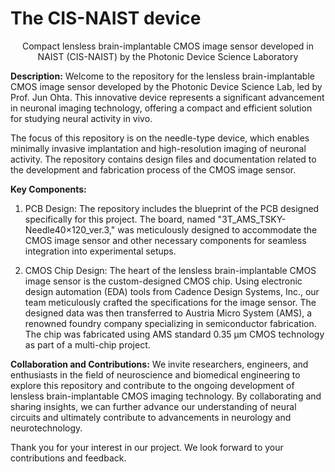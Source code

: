 # The CIS-NAIST device
<center> 
  Compact lensless brain-implantable CMOS image sensor developed in NAIST (CIS-NAIST) by the Photonic Device Science Laboratory 
</center>


**Description:**
Welcome to the repository for the lensless brain-implantable CMOS image sensor developed by the Photonic Device Science Lab, led by Prof. Jun Ohta. This innovative device represents a significant advancement in neuronal imaging technology, offering a compact and efficient solution for studying neural activity in vivo.

The focus of this repository is on the needle-type device, which enables minimally invasive implantation and high-resolution imaging of neuronal activity. The repository contains design files and documentation related to the development and fabrication process of the CMOS image sensor.

**Key Components:**

1. PCB Design: The repository includes the blueprint of the PCB designed specifically for this project. The board, named "3T_AMS_TSKY-Needle40×120_ver.3," was meticulously designed to accommodate the CMOS image sensor and other necessary components for seamless integration into experimental setups.

2. CMOS Chip Design: The heart of the lensless brain-implantable CMOS image sensor is the custom-designed CMOS chip. Using electronic design automation (EDA) tools from Cadence Design Systems, Inc., our team meticulously crafted the specifications for the image sensor. The designed data was then transferred to Austria Micro System (AMS), a renowned foundry company specializing in semiconductor fabrication. The chip was fabricated using AMS standard 0.35 µm CMOS technology as part of a multi-chip project.

**Collaboration and Contributions:**
We invite researchers, engineers, and enthusiasts in the field of neuroscience and biomedical engineering to explore this repository and contribute to the ongoing development of lensless brain-implantable CMOS imaging technology. By collaborating and sharing insights, we can further advance our understanding of neural circuits and ultimately contribute to advancements in neurology and neurotechnology.

Thank you for your interest in our project. We look forward to your contributions and feedback.
